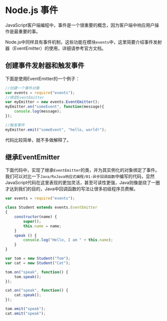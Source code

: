 # Node.js 事件

JavaScript客户端编程中，事件是一个很重要的概念，因为客户端中响应用户操作是最重要的事。

Node.js中同样具有事件机制，这些功能在模块`events`中，这里简要介绍事件发射器（EventEmitter）的使用，详细请参考官方文档。

## 创建事件发射器和触发事件

下面是使用EventEmitter的一个例子：

```javascript
//创建一个事件对象
var events = require("events");
//绑定EventEmitter
var myEmitter = new events.EventEmitter();
myEmitter.on("someEvent", function(message){
    console.log(message);
});

//触发事件
myEmitter.emit("someEvent", "hello, world!");
```

代码比较简单，就不多做解释了。

## 继承EventEmitter

下面代码中，实现了继承`EventEmitter`的类，并为其实例化的对象绑定了事件。我们可以对比一下`Java/RxJava响应式编程/01-异步回调函数`中编写的代码，显然JavaScript代码在这里表现的更加灵活，甚至可读性更强，Java则像是绕了一圈才达到我们的目的，Java中回调函数的写法让很多初级程序员费解。

```javascript
var events = require("events");

class Student extends events.EventEmitter
{
    constructor(name) {
        super();
        this.name = name;
    }
    speak () {
        console.log("Hello, I am " + this.name);
    }
}

var tom = new Student("Tom");
var cat = new Student("Cat");

tom.on("speak", function() {
    tom.speak();
});

cat.on("speak", function() {
    cat.speak();
});

tom.emit("speak");
cat.emit("speak");
```
